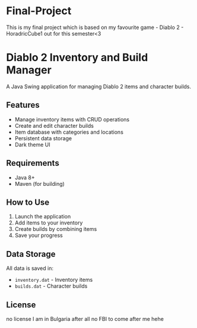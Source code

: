 # Final-Project
This is my final project which is based on my favourite game - Diablo 2 - HoradricCube1 out for this semester&lt;3

# Diablo 2 Inventory and Build Manager

A Java Swing application for managing Diablo 2 items and character builds.

## Features

- Manage inventory items with CRUD operations
- Create and edit character builds
- Item database with categories and locations
- Persistent data storage
- Dark theme UI

## Requirements

- Java 8+
- Maven (for building)

## How to Use

1. Launch the application
2. Add items to your inventory
3. Create builds by combining items
4. Save your progress

## Data Storage

All data is saved in:
- `inventory.dat` - Inventory items
- `builds.dat` - Character builds

## License

no license I am in Bulgaria after all no FBI to come after me hehe
